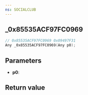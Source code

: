```yaml
---
ns: SOCIALCLUB
---
```

## _0x85535ACF97FC0969

```c
// 0x85535ACF97FC0969 0x09497F31
Any _0x85535ACF97FC0969(Any p0);
```


## Parameters
* **p0**: 

## Return value
